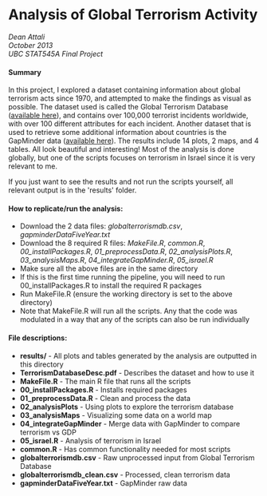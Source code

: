 Analysis of Global Terrorism Activity
==============================
_Dean Attali  
October 2013  
UBC STAT545A Final Project_

#### Summary
In this project, I explored a dataset containing information about global terrorism acts since 1970, and attempted to make the findings as visual as possible.  The dataset used is called the Global Terrorism Database ([available here](http://www.start.umd.edu/gtd/)), and contains over 100,000 terrorist incidents worldwide, with over 100 different attributes for each incident.  Another dataset that is used to retrieve some additional information about countries is the GapMinder data ([available here](http://www.gapminder.org/)).  The results include 14 plots, 2 maps, and 4 tables. All look beautiful and interesting!  Most of the analysis is done globally, but one of the scripts focuses on terrorism in Israel since it is very relevant to me.

If you just want to see the results and not run the scripts yourself, all relevant output is in the 'results' folder.

#### How to replicate/run the analysis:
- Download the 2 data files: _globalterrorismdb.csv_, _gapminderDataFiveYear.txt_
- Download the 8 required R files: _MakeFile.R_, _common.R_, *00_installPackages.R*, *01_preprocessData.R*, *02_analysisPlots.R*, *03_analysisMaps.R*, *04_integrateGapMinder.R*, *05_israel.R*
- Make sure all the above files are in the same directory
- If this is the first time running the pipeline, you will need to run 00_installPackages.R to install the required R packages
- Run MakeFile.R (ensure the working directory is set to the above directory)
- Note that MakeFile.R will run all the scripts. Any that the code was modulated in a way that any of the scripts can also be run individually

#### File descriptions:
- **results/** - All plots and tables generated by the analysis are outputted in this directory  
- **TerrorismDatabaseDesc.pdf** - Describes the dataset and how to use it
- **MakeFile.R** - The main R file that runs all the scripts
- **00_installPackages.R** - Installs required packages
- **01_preprocessData.R** - Clean and process the data
- **02_analysisPlots** - Using plots to explore the terrorism database
- **03_analysisMaps** - Visualizing some data on a world map
- **04_integrateGapMinder** -  Merge data with GapMinder to compare terrorism vs GDP
- **05_israel.R** - Analysis of terrorism in Israel
- **common.R** - Has common functionality needed for most scripts
- **globalterrorismdb.csv** - Raw unprocessed input from Global Terrorism Database
- **globalterrorismdb_clean.csv** - Processed, clean terrorism data
- **gapminderDataFiveYear.txt** - GapMinder raw data

